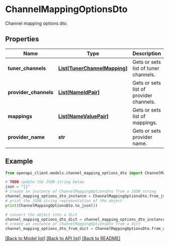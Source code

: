 # ChannelMappingOptionsDto

Channel mapping options dto.

## Properties

Name | Type | Description | Notes
------------ | ------------- | ------------- | -------------
**tuner_channels** | [**List[TunerChannelMapping]**](TunerChannelMapping.md) | Gets or sets list of tuner channels. | [optional] 
**provider_channels** | [**List[NameIdPair]**](NameIdPair.md) | Gets or sets list of provider channels. | [optional] 
**mappings** | [**List[NameValuePair]**](NameValuePair.md) | Gets or sets list of mappings. | [optional] 
**provider_name** | **str** | Gets or sets provider name. | [optional] 

## Example

```python
from openapi_client.models.channel_mapping_options_dto import ChannelMappingOptionsDto

# TODO update the JSON string below
json = "{}"
# create an instance of ChannelMappingOptionsDto from a JSON string
channel_mapping_options_dto_instance = ChannelMappingOptionsDto.from_json(json)
# print the JSON string representation of the object
print(ChannelMappingOptionsDto.to_json())

# convert the object into a dict
channel_mapping_options_dto_dict = channel_mapping_options_dto_instance.to_dict()
# create an instance of ChannelMappingOptionsDto from a dict
channel_mapping_options_dto_from_dict = ChannelMappingOptionsDto.from_dict(channel_mapping_options_dto_dict)
```
[[Back to Model list]](../README.md#documentation-for-models) [[Back to API list]](../README.md#documentation-for-api-endpoints) [[Back to README]](../README.md)


